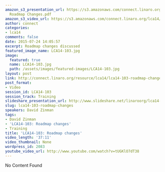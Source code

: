 ```yaml
---
amazon_s3_presentation_url: https://s3.amazonaws.com/connect.linaro.org/lca14/presentations/LCA14-103-
  Roadmap Changes.pdf
amazon_s3_video_url: https://s3.amazonaws.com/connect.linaro.org/lca14/videos/03-03-Monday/LCA14-103-+Roadmap+changes.mp4
author: connect
categories:
- lca14
comments: false
date: 2015-07-24 14:05:57
excerpt: Roadmap changes discussed
featured_image_name: LCA14-103.jpg
image:
  featured: true
  name: LCA14-103.jpg
  path: /assets/images/featured-images/LCA14-103.jpg
layout: post
link: http://connect.linaro.org/resource/lca14/lca14-103-roadmap-changes/
post_format:
- Video
session_id: LCA14-103
session_track: Training
slideshare_presentation_url: http://www.slideshare.net/linaroorg/lca14-104-gtsasolutiontoarmsbiglittletechnology
slug: lca14-103-roadmap-changes
speakers: David Zinman
tags:
- David Zinman
- 'LCA14-103: Roadmap changes'
- Training
title: 'LCA14-103: Roadmap changes'
video_length: '37:11'
video_thumbnail: None
wordpress_id: 2083
youtube_video_url: http://www.youtube.com/watch?v=tUGKlO7dT38
---
```


No Content Found
